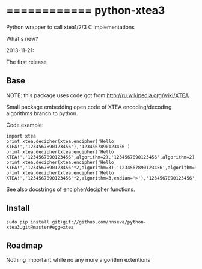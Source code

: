 ============
python-xtea3
============

Python wrapper to call xtea1/2/3 C implementations

What's new?

2013-11-21:

The first release

Base
----

NOTE: this package uses code got from http://ru.wikipedia.org/wiki/XTEA

Small package embedding open code of XTEA encoding/decoding algorithms branch to python.

Code example:

    import xtea
    print xtea.decipher(xtea.encipher('Hello XTEA!','1234567890123456'),'1234567890123456')
    print xtea.decipher(xtea.encipher('Hello XTEA!','1234567890123456',algorithm=2),'1234567890123456',algorithm=2)
    print xtea.decipher(xtea.encipher('Hello XTEA!','1234567890123456'*2,algorithm=3),'1234567890123456',algorithm=3)
    print xtea.decipher(xtea.encipher('Hello XTEA!','1234567890123456'*2,algorithm=3,endian='>'),'1234567890123456',algorithm=3,endian='>')

See also docstrings of encipher/decipher functions.

Install
-------

    sudo pip install git+git://github.com/nnseva/python-xtea3.git@master#egg=xtea


Roadmap
-------

Nothing important while no any more algorithm extentions


